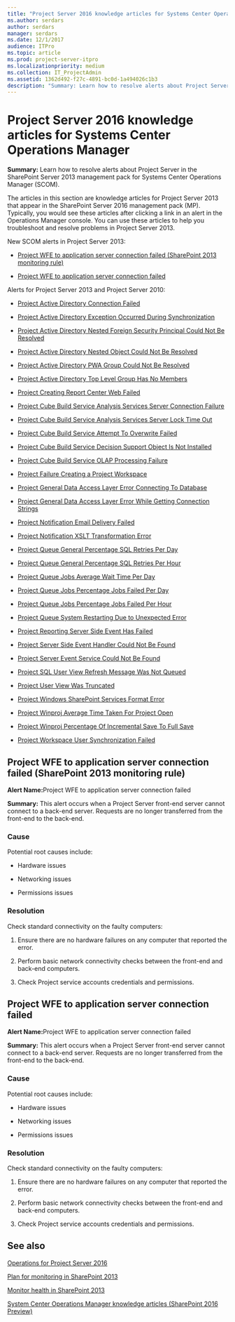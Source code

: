 ```yaml
---
title: "Project Server 2016 knowledge articles for Systems Center Operations Manager"
ms.author: serdars
author: serdars
manager: serdars
ms.date: 12/1/2017
audience: ITPro
ms.topic: article
ms.prod: project-server-itpro
ms.localizationpriority: medium
ms.collection: IT_ProjectAdmin
ms.assetid: 1362d492-f27c-4891-bc0d-1a494026c1b3
description: "Summary: Learn how to resolve alerts about Project Server in the SharePoint Server 2013 management pack for Systems Center Operations Manager (SCOM)."
---
```


# Project Server 2016 knowledge articles for Systems Center Operations Manager
 
 **Summary:** Learn how to resolve alerts about Project Server in the SharePoint Server 2013 management pack for Systems Center Operations Manager (SCOM).
  
The articles in this section are knowledge articles for Project Server 2013 that appear in the SharePoint Server 2016 management pack (MP). Typically, you would see these articles after clicking a link in an alert in the Operations Manager console. You can use these articles to help you troubleshoot and resolve problems in Project Server 2013.
  
New SCOM alerts in Project Server 2013:
  
- [Project WFE to application server connection failed (SharePoint 2013 monitoring rule)](#ProjectApp)
    
- [Project WFE to application server connection failed](#ProjectApp2)
    
Alerts for Project Server 2013 and Project Server 2010: 
  
- [Project Active Directory Connection Failed](/previous-versions/office/project-server-2010/ff678244(v=office.14))
    
- [Project Active Directory Exception Occurred During Synchronization](/previous-versions/office/project-server-2010/ff678246(v=office.14))
    
- [Project Active Directory Nested Foreign Security Principal Could Not Be Resolved](/previous-versions/office/project-server-2010/ff678245(v=office.14))
    
- [Project Active Directory Nested Object Could Not Be Resolved](/previous-versions/office/project-server-2010/ff678248(v=office.14))
    
- [Project Active Directory PWA Group Could Not Be Resolved](/previous-versions/office/project-server-2010/ff678243(v=office.14))
    
- [Project Active Directory Top Level Group Has No Members](/previous-versions/office/project-server-2010/ff730245(v=office.14))
    
- [Project Creating Report Center Web Failed](/previous-versions/office/project-server-2010/ff730237(v=office.14))
    
- [Project Cube Build Service Analysis Services Server Connection Failure](/previous-versions/office/project-server-2010/ff730236(v=office.14))
    
- [Project Cube Build Service Analysis Services Server Lock Time Out](/previous-versions/office/project-server-2010/ff730246(v=office.14))
    
- [Project Cube Build Service Attempt To Overwrite Failed](/previous-versions/office/project-server-2010/ff730251(v=office.14))
    
- [Project Cube Build Service Decision Support Object Is Not Installed](/previous-versions/office/project-server-2010/ff730231(v=office.14))
    
- [Project Cube Build Service OLAP Processing Failure](/previous-versions/office/project-server-2010/ff730240(v=office.14))
    
- [Project Failure Creating a Project Workspace](/previous-versions/office/project-server-2010/ff730239(v=office.14))
    
- [Project General Data Access Layer Error Connecting To Database](/previous-versions/office/project-server-2010/ff730253(v=office.14))
    
- [Project General Data Access Layer Error While Getting Connection Strings](/previous-versions/office/project-server-2010/ff730233(v=office.14))
    
- [Project Notification Email Delivery Failed](/previous-versions/office/project-server-2010/ff730235(v=office.14))
    
- [Project Notification XSLT Transformation Error](/previous-versions/office/project-server-2010/ff730240(v=office.14))
    
- [Project Queue General Percentage SQL Retries Per Day](/previous-versions/office/project-server-2010/ff730254(v=office.14))
    
- [Project Queue General Percentage SQL Retries Per Hour](/previous-versions/office/project-server-2010/ff730247(v=office.14))
    
- [Project Queue Jobs Average Wait Time Per Day](/previous-versions/office/project-server-2010/ff730230(v=office.14))
    
- [Project Queue Jobs Percentage Jobs Failed Per Day](/previous-versions/office/project-server-2010/ff730249(v=office.14))
    
- [Project Queue Jobs Percentage Jobs Failed Per Hour](/previous-versions/office/project-server-2010/ff730241(v=office.14))
    
- [Project Queue System Restarting Due to Unexpected Error](/previous-versions/office/project-server-2010/ff730248(v=office.14))
    
- [Project Reporting Server Side Event Has Failed](/previous-versions/office/project-server-2010/ff730255(v=office.14))
    
- [Project Server Side Event Handler Could Not Be Found](/previous-versions/office/project-server-2010/ff730250(v=office.14))
    
- [Project Server Event Service Could Not Be Found](/previous-versions/office/project-server-2010/ff730238(v=office.14))
    
- [Project SQL User View Refresh Message Was Not Queued](/previous-versions/office/project-server-2010/ff730232(v=office.14))
    
- [Project User View Was Truncated](/previous-versions/office/project-server-2010/ff730242(v=office.14))
    
- [Project Windows SharePoint Services Format Error](/previous-versions/office/project-server-2010/ff730243(v=office.14))
    
- [Project Winproj Average Time Taken For Project Open](/previous-versions/office/project-server-2010/ff730229(v=office.14))
    
- [Project Winproj Percentage Of Incremental Save To Full Save](/previous-versions/office/project-server-2010/ff730234(v=office.14))
    
- [Project Workspace User Synchronization Failed](/previous-versions/office/project-server-2010/ff730252(v=office.14))
    
## Project WFE to application server connection failed (SharePoint 2013 monitoring rule)
<a name="ProjectApp"> </a>

 <strong>Alert Name:</strong>Project WFE to application server connection failed
  
 **Summary:** This alert occurs when a Project Server front-end server cannot connect to a back-end server. Requests are no longer transferred from the front-end to the back-end.
  
### Cause

Potential root causes include: 
  
- Hardware issues
    
- Networking issues
    
- Permissions issues
    
### Resolution

Check standard connectivity on the faulty computers:
  
1. Ensure there are no hardware failures on any computer that reported the error.
    
2. Perform basic network connectivity checks between the front-end and back-end computers.
    
3. Check Project service accounts credentials and permissions.
    
## Project WFE to application server connection failed
<a name="ProjectApp2"> </a>

 <strong>Alert Name:</strong>Project WFE to application server connection failed
  
 **Summary:** This alert occurs when a Project Server front-end server cannot connect to a back-end server. Requests are no longer transferred from the front-end to the back-end.
  
### Cause

Potential root causes include: 
  
- Hardware issues
    
- Networking issues
    
- Permissions issues
    
### Resolution

Check standard connectivity on the faulty computers:
  
1. Ensure there are no hardware failures on any computer that reported the error.
    
2. Perform basic network connectivity checks between the front-end and back-end computers.
    
3. Check Project service accounts credentials and permissions.
    
## See also
<a name="ProjectApp2"> </a>

[Operations for Project Server 2016](operations-for-project-server-2016.md)

[Plan for monitoring in SharePoint 2013](/SharePoint/administration/monitoring-planning)
  
[Monitor health in SharePoint 2013](/SharePoint/administration/monitoring-overview)
  
[System Center Operations Manager knowledge articles (SharePoint 2016 Preview)](/SharePoint/technical-reference/system-center-operations-manager-knowledge-articles)